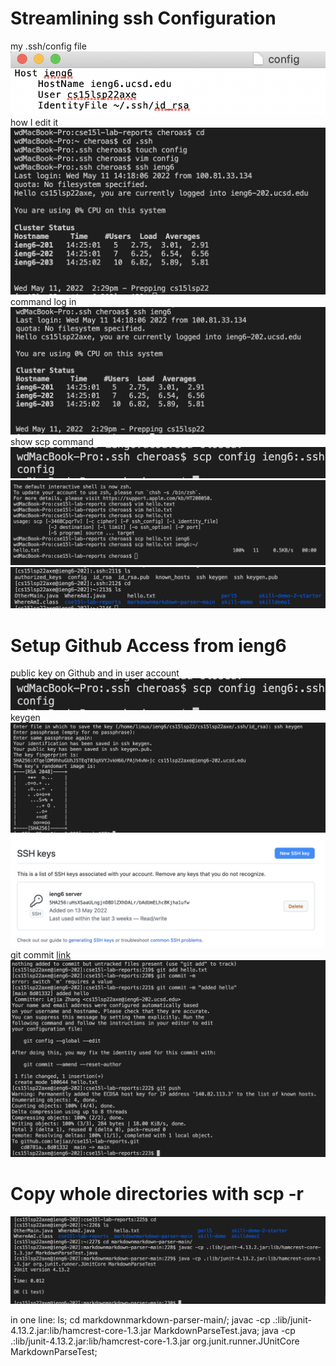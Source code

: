 # Streamlining ssh Configuration
my .ssh/config file
![image](config.png)
how I edit it
![image](editConfig.png)
command log in
![image](ieng6.png)
show scp command
![image](scp.png)
![image](output1.png)
![image](output2.png)

# Setup Github Access from ieng6
public key on Github and in user account
![image](scp.png)
keygen
![image](sshkey.png)
![image](keygit.png)
git commit
[link](https://github.com/lejiaz/cse15l-lab-reports/commit/8d01332e2c752e506d151fd240d38304ec40b924)
![image](gitcom.png)

# Copy whole directories with scp -r
![image](d.png)

in one line:
ls; cd markdownmarkdown-parser-main/; javac -cp .:lib/junit-4.13.2.jar:lib/hamcrest-core-1.3.jar MarkdownParseTest.java; java -cp .:lib/junit-4.13.2.jar:lib/hamcrest-core-1.3.jar org.junit.runner.JUnitCore MarkdownParseTest;
